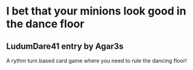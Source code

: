 # I bet that your minions look good in the dance floor

## LudumDare41 entry by Agar3s


A rythm turn based card game where you need to rule the dancing floor!

